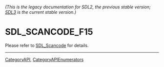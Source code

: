 ###### (This is the legacy documentation for SDL2, the previous stable version; [SDL3](https://wiki.libsdl.org/SDL3/) is the current stable version.)
# SDL_SCANCODE_F15

Please refer to [SDL_Scancode](SDL_Scancode) for details.

----
[CategoryAPI](CategoryAPI), [CategoryAPIEnumerators](CategoryAPIEnumerators)


